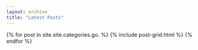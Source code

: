 ```yaml
---
layout: archive
title: "Latest Posts"
---
```


<div class="tiles">
{% for post in site.site.categories.go. %}
	{% include post-grid.html %}
{% endfor %}
</div><!-- /.tiles -->
